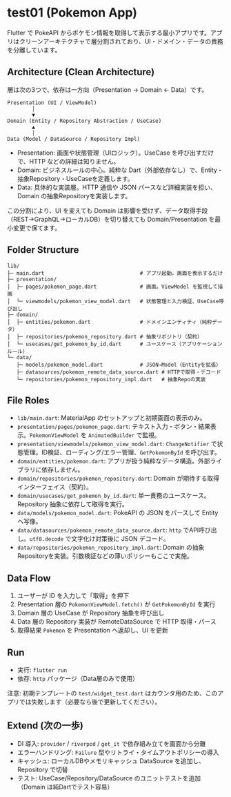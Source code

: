 # test01 (Pokemon App)

Flutter で PokeAPI からポケモン情報を取得して表示する最小アプリです。アプリはクリーンアーキテクチャで層分割されており、UI・ドメイン・データの責務を分離しています。

## Architecture (Clean Architecture)

層は次の3つで、依存は一方向（Presentation → Domain ← Data）です。

```
Presentation (UI / ViewModel)
        │
        ▼
Domain (Entity / Repository Abstraction / UseCase)
        ▲
        │
Data (Model / DataSource / Repository Impl)
```

- Presentation: 画面や状態管理（UIロジック）。UseCase を呼び出すだけで、HTTP などの詳細は知りません。
- Domain: ビジネスルールの中心。純粋な Dart（外部依存なし）で、Entity・抽象Repository・UseCaseを定義します。
- Data: 具体的な実装層。HTTP 通信や JSON パースなど詳細実装を担い、Domain の抽象Repositoryを実装します。

この分割により、UI を変えても Domain は影響を受けず、データ取得手段（REST→GraphQL→ローカルDB）を切り替えても Domain/Presentation を最小変更で保てます。

## Folder Structure

```
lib/
├─ main.dart                               # アプリ起動。画面を表示するだけ
├─ presentation/
│  ├─ pages/pokemon_page.dart              # 画面。ViewModel を監視して描画
│  └─ viewmodels/pokemon_view_model.dart   # 状態管理と入力検証、UseCase呼び出し
├─ domain/
│  ├─ entities/pokemon.dart                # ドメインエンティティ（純粋データ）
│  ├─ repositories/pokemon_repository.dart # 抽象リポジトリ（契約）
│  └─ usecases/get_pokemon_by_id.dart      # ユースケース（アプリケーションルール）
└─ data/
   ├─ models/pokemon_model.dart            # JSON→Model（Entityを拡張）
   ├─ datasources/pokemon_remote_data_source.dart # HTTPで取得・デコード
   └─ repositories/pokemon_repository_impl.dart   # 抽象Repoの実装
```

## File Roles

- `lib/main.dart`: MaterialApp のセットアップと初期画面の表示のみ。
- `presentation/pages/pokemon_page.dart`: テキスト入力・ボタン・結果表示。`PokemonViewModel` を `AnimatedBuilder` で監視。
- `presentation/viewmodels/pokemon_view_model.dart`: `ChangeNotifier` で状態管理。ID検証、ローディング/エラー管理、`GetPokemonById` を呼び出す。
- `domain/entities/pokemon.dart`: アプリが扱う純粋なデータ構造。外部ライブラリに依存しません。
- `domain/repositories/pokemon_repository.dart`: Domain が期待する取得インターフェイス（契約）。
- `domain/usecases/get_pokemon_by_id.dart`: 単一責務のユースケース。Repository 抽象に依存して取得を実行。
- `data/models/pokemon_model.dart`: PokeAPI の JSON をパースして Entity へ写像。
- `data/datasources/pokemon_remote_data_source.dart`: `http` でAPI呼び出し。`utf8.decode` で文字化け対策後に JSON デコード。
- `data/repositories/pokemon_repository_impl.dart`: Domain の抽象Repositoryを実装。引数検証などの薄いポリシーもここで実施。

## Data Flow

1. ユーザーが ID を入力して「取得」を押下
2. Presentation 層の `PokemonViewModel.fetch()` が `GetPokemonById` を実行
3. Domain 層の UseCase が Repository 抽象を呼び出し
4. Data 層の Repository 実装が RemoteDataSource で HTTP 取得・パース
5. 取得結果 `Pokemon` を Presentation へ返却し、UI を更新

## Run

- 実行: `flutter run`
- 依存: `http` パッケージ（Data層のみで使用）

注意: 初期テンプレートの `test/widget_test.dart` はカウンタ用のため、このアプリでは失敗します（必要なら後で更新してください）。

## Extend (次の一歩)

- DI 導入: `provider` / `riverpod` / `get_it` で依存組み立てを画面から分離
- エラーハンドリング: `Failure` 型やリトライ・タイムアウトポリシーの導入
- キャッシュ: ローカルDBやメモリキャッシュ DataSource を追加し、Repository で切替
- テスト: UseCase/Repository/DataSource のユニットテストを追加（Domain は純Dartでテスト容易）
